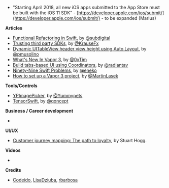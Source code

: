 * "Starting April 2018, all new iOS apps submitted to the App Store must be built with the iOS 11 SDK" - [https://developer.apple.com/ios/submit/](https://developer.apple.com/ios/submit/) - to be expanded (Marius)

**Articles**

* [Functional Refactoring in Swift](https://benscheirman.com/2018/02/functional-refactoring-in-swift/), by [@subdigital](https://twitter.com/subdigital)
* [Trusting third party SDKs](https://krausefx.com/blog/trusting-sdks), by [@KrauseFx](https://twitter.com/KrauseFx)
* [Dynamic UITableView header view height using Auto Layout](http://www.codeido.com/2018/02/dynamic-uitableview-header-view-height-using-auto-layout/), by [@pmusolino](https://twitter.com/pmusolino)
* [What's New In Vapor 3](https://geeks.brokenhands.io/blog/posts/whats-new-in-vapor-3), by [@0xTim](https://twitter.com/0xTim)
* [Build tabs-based UI using Coordinators](http://aplus.rs/2018/tabbarcontroller-using-coordinators/), by [@radiantav](https://twitter.com/radiantav)
* [Ninety-Nine Swift Problems](http://www.enekoalonso.com/projects/99-swift-problems/), by [@eneko](https://twitter.com/eneko)
* [How to set up a Vapor 3 project](https://medium.com/@martinlasek/tutorial-how-to-set-up-a-vapor-3-project-75466394cf2e), by [@MartinLasek](https://twitter.com/MartinLasek)

**Tools/Controls**

* [YPImagePicker](https://github.com/Yummypets/YPImagePicker), by [@Yummypets](https://github.com/Yummypets)
* [TensorSwift](https://github.com/qoncept/TensorSwift), by [@qoncept](https://github.com/qoncept)

**Business / Career development**

* 

**UI/UX**

* [Customer journey mapping: The path to loyalty](https://www.thinkwithgoogle.com/marketing-resources/experience-design/customer-journey-mapping/), by Stuart Hogg.

**Videos**

* 

**Credits**

* [Codeido](https://github.com/Codeido), [LisaDziuba](https://github.com/lisadziuba), [rbarbosa](https://github.com/rbarbosa)
